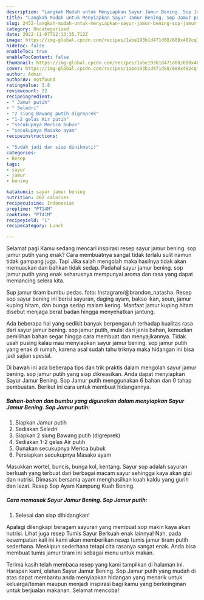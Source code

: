 ```yaml
---
description: "Langkah Mudah untuk Menyiapkan Sayur Jamur Bening. Sop Jamur putih Anti Gagal"
title: "Langkah Mudah untuk Menyiapkan Sayur Jamur Bening. Sop Jamur putih Anti Gagal"
slug: 2452-langkah-mudah-untuk-menyiapkan-sayur-jamur-bening-sop-jamur-putih-anti-gagal
category: Uncategorized
date: 2022-11-07T12:13:35.712Z
image: https://img-global.cpcdn.com/recipes/1abe193b1d471d88/680x482cq70/sayur-jamur-bening-sop-jamur-putih-foto-resep-utama.jpg
hideToc: false
enableToc: true
enableTocContent: false
thumbnail: https://img-global.cpcdn.com/recipes/1abe193b1d471d88/680x482cq70/sayur-jamur-bening-sop-jamur-putih-foto-resep-utama.jpg
cover: https://img-global.cpcdn.com/recipes/1abe193b1d471d88/680x482cq70/sayur-jamur-bening-sop-jamur-putih-foto-resep-utama.jpg
author: Admin
authorAv: notfound
ratingvalue: 3.8
reviewcount: 22
recipeingredient:
- " Jamur putih"
- " Seledri"
- "2 siung Bawang putih digreprek"
- "1-2 gelas Air putih"
- "secukupnya Merica bubuk"
- "secukupnya Masako ayam"
recipeinstructions:

- "Sudah jadi dan siap dinikmati!"
categories:
- Resep
tags:
- sayur
- jamur
- bening

katakunci: sayur jamur bening 
nutrition: 202 calories
recipecuisine: Indonesian
preptime: "PT14M"
cooktime: "PT41M"
recipeyield: "1"
recipecategory: Lunch

---
```



Selamat pagi Kamu sedang mencari inspirasi resep sayur jamur bening. sop jamur putih yang enak? Cara membuatnya sangat tidak terlalu sulit namun tidak gampang juga. Tapi Jika salah mengolah maka hasilnya tidak akan memuaskan dan bahkan tidak sedap. Padahal sayur jamur bening. sop jamur putih yang enak seharusnya mempunyai aroma dan rasa yang dapat memancing selera kita.


Sup jamur tiram bumbu pedas. foto: Instagram/@brandon_natasha. Resep sop sayur bening ini berisi sayuran, daging ayam, bakso ikan, soun, jamur kuping hitam, dan bunga sedap malam kering. Manfaat jamur kuping hitam disebut menjaga berat badan hingga menyehatkan jantung.

Ada beberapa hal yang sedikit banyak berpengaruh terhadap kualitas rasa dari sayur jamur bening. sop jamur putih, mulai dari jenis bahan, kemudian pemilihan bahan segar hingga cara membuat dan menyajikannya. Tidak usah pusing kalau mau menyiapkan sayur jamur bening. sop jamur putih yang enak di rumah, karena asal sudah tahu triknya maka hidangan ini bisa jadi sajian spesial.


Di bawah ini ada beberapa tips dan trik praktis dalam mengolah sayur jamur bening. sop jamur putih yang siap dikreasikan. Anda dapat menyiapkan Sayur Jamur Bening. Sop Jamur putih menggunakan 6 bahan dan 0 tahap pembuatan. Berikut ini cara untuk membuat hidangannya.

<!--inarticleads1-->

##### Bahan-bahan dan bumbu yang digunakan dalam menyiapkan Sayur Jamur Bening. Sop Jamur putih:

1. Siapkan  Jamur putih
1. Sediakan  Seledri
1. Siapkan 2 siung Bawang putih (digreprek)
1. Sediakan 1-2 gelas Air putih
1. Gunakan secukupnya Merica bubuk
1. Persiapkan secukupnya Masako ayam


Masukkan wortel, buncis, bunga kol, kentang. Sayur sop adalah sayuran berkuah yang terbuat dari berbagai macam sayur sehingga kaya akan gizi dan nutrisi. Dimasak bersama ayam menghasilkan kuah kaldu yang gurih dan lezat. Resep Sop Ayam Kampung Kuah Bening. 

<!--inarticleads2-->

##### Cara memasak Sayur Jamur Bening. Sop Jamur putih:


1. Selesai dan siap dihidangkan!

Apalagi dilengkapi beragam sayuran yang membuat sop makin kaya akan nutrisi. Lihat juga resep Tumis Sayur Berkuah enak lainnya! Nah, pada kesempatan kali ini kami akan memberikan resep tumis jamur tiram putih sederhana. Meskipun sederhana tetapi cita rasanya sangat enak. Anda bisa membuat tumis jamur tiram ini sebagai menu untuk makan. 

Terima kasih telah membaca resep yang kami tampilkan di halaman ini. Harapan kami, olahan Sayur Jamur Bening. Sop Jamur putih yang mudah di atas dapat membantu anda menyiapkan hidangan yang menarik untuk keluarga/teman maupun menjadi inspirasi bagi kamu yang berkeinginan untuk berjualan makanan. Selamat mencoba!
